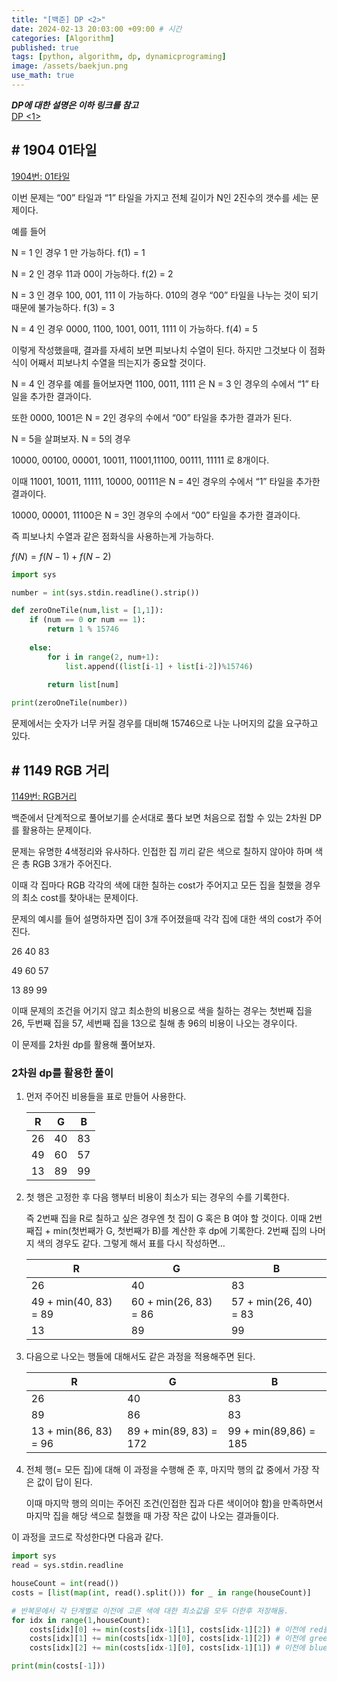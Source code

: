 ```yaml
---
title: "[백준] DP <2>"
date: 2024-02-13 20:03:00 +09:00 # 시간
categories: [Algorithm]
published: true
tags: [python, algorithm, dp, dynamicprograming]
image: /assets/baekjun.png
use_math: true
---
```

***DP에 대한 설명은 이하 링크를 참고***   
[DP <1>](https://astro-yu.github.io/posts/Baekjun-Algorithm4/)

## # 1904 01타일

[1904번: 01타일](https://www.acmicpc.net/problem/1904)

이번 문제는 “00” 타일과 “1” 타일을 가지고 전체 길이가 N인 2진수의 갯수를 세는 문제이다.

예를 들어 

N = 1 인 경우 1 만 가능하다. f(1) = 1

N = 2 인 경우 11과 00이 가능하다. f(2) = 2

N = 3 인 경우 100, 001, 111 이 가능하다. 010의 경우 “00” 타일을 나누는 것이 되기 때문에 불가능하다. f(3) = 3

N = 4 인 경우 0000, 1100, 1001, 0011, 1111 이 가능하다. f(4) = 5

이렇게 작성했을때, 결과를 자세히 보면 피보나치 수열이 된다. 하지만 그것보다 이 점화식이 어째서 피보나치 수열을 띄는지가 중요할 것이다.

N = 4 인 경우를 예를 들어보자면 1100, 0011, 1111 은 N = 3 인 경우의 수에서 “1” 타일을 추가한 결과이다.

또한 0000, 1001은 N = 2인 경우의 수에서 “00” 타일을 추가한 결과가 된다.

N = 5을 살펴보자. N = 5의 경우

10000, 00100, 00001, 10011, 11001,11100, 00111, 11111 로 8개이다.

이때 11001, 10011, 11111, 10000, 00111은 N = 4인 경우의 수에서 “1” 타일을 추가한 결과이다.

10000, 00001, 11100은 N = 3인 경우의 수에서 “00” 타일을 추가한 결과이다.

즉 피보나치 수열과 같은 점화식을 사용하는게 가능하다.

$f(N) = f(N-1) + f(N-2)$

```python
import sys

number = int(sys.stdin.readline().strip())

def zeroOneTile(num,list = [1,1]):
    if (num == 0 or num == 1):
        return 1 % 15746
    
    else:
        for i in range(2, num+1):
            list.append((list[i-1] + list[i-2])%15746)

        return list[num]
    
print(zeroOneTile(number))
```

문제에서는 숫자가 너무 커질 경우를 대비해 15746으로 나눈 나머지의 값을 요구하고 있다.

## # 1149 RGB 거리

[1149번: RGB거리](https://www.acmicpc.net/problem/1149)

백준에서 단계적으로 풀어보기를 순서대로 풀다 보면 처음으로 접할 수 있는 2차원 DP를 활용하는 문제이다. 

문제는 유명한 4색정리와 유사하다. 인접한 집 끼리 같은 색으로 칠하지 않아야 하며 색은 총 RGB 3개가 주어진다.

이때 각 집마다 RGB 각각의 색에 대한 칠하는 cost가 주어지고 모든 집을 칠했을 경우의 최소 cost를 찾아내는 문제이다.

문제의 예시를 들어 설명하자면 집이 3개 주어졌을때 각각 집에 대한 색의 cost가 주어진다.

26 40 83

49 60 57

13 89 99

이때 문제의 조건을 어기지 않고 최소한의 비용으로 색을 칠하는 경우는 첫번째 집을 26, 두번째 집을 57, 세번째 집을 13으로 칠해 총 96의 비용이 나오는 경우이다.

이 문제를 2차원 dp를 활용해 풀어보자.

### 2차원 dp를 활용한 풀이

1. 먼저 주어진 비용들을 표로 만들어 사용한다.
    
    |  R | G  |  B |
    | --- | --- | --- |
    | 26 | 40 | 83 |
    | 49 | 60 | 57 |
    | 13 | 89 | 99 |
2. 첫 행은 고정한 후 다음 행부터 비용이 최소가 되는 경우의 수를 기록한다.
    
    즉 2번째 집을 R로 칠하고 싶은 경우엔 첫 집이 G 혹은 B 여야 할 것이다. 이때 2번째집 + min(첫번째가 G, 첫번째가 B)를 계산한 후 dp에 기록한다. 2번째 집의 나머지 색의 경우도 같다. 그렇게 해서 표를 다시 작성하면…
    
     |  R | G  |  B |
    | --- | --- | --- |
    | 26 | 40 | 83 |
    | 49 + min(40, 83) = 89 | 60 + min(26, 83) = 86 | 57 + min(26, 40) = 83 |
    | 13 | 89 | 99 |
3. 다음으로 나오는 행들에 대해서도 같은 과정을 적용해주면 된다.
    
     |  R | G  |  B |
    | --- | --- | --- |
    | 26 | 40 | 83 |
    | 89 | 86 | 83 |
    | 13 + min(86, 83) = 96 | 89 + min(89, 83) = 172 | 99 + min(89,86) = 185 |
4. 전체 행(= 모든 집)에 대해 이 과정을 수행해 준 후, 마지막 행의 값 중에서 가장 작은 값이 답이 된다.
    
    이때 마지막 행의 의미는 주어진 조건(인접한 집과 다른 색이어야 함)을 만족하면서 마지막 집을 해당 색으로 칠했을 때 가장 작은 값이 나오는 결과들이다.
    

이 과정을 코드로 작성한다면 다음과 같다.

```python
import sys
read = sys.stdin.readline

houseCount = int(read())
costs = [list(map(int, read().split())) for _ in range(houseCount)]

# 반복문에서 각 단계별로 이전에 고른 색에 대한 최소값을 모두 더한후 저장해둠.
for idx in range(1,houseCount):
    costs[idx][0] += min(costs[idx-1][1], costs[idx-1][2]) # 이전에 red를 골랐을 경우
    costs[idx][1] += min(costs[idx-1][0], costs[idx-1][2]) # 이전에 green을 골랐을 경우
    costs[idx][2] += min(costs[idx-1][0], costs[idx-1][1]) # 이전에 blue를 골랐을 경우

print(min(costs[-1]))
```



